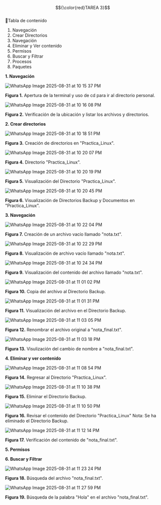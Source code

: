 $${\color{red}TAREA 3}$$ <br>
:hammer:Tabla de contenido <br>
1. Navegación<br>
2. Crear Directorios<br>
3. Navegación<br>
4. Eliminar y Ver contenido<br>
5. Permisos<br>
6. Buscar y Filtrar<br>
7. Procesos<br>
8. Paquetes<br>

<strong> 1. Navegación </strong><br>

![WhatsApp Image 2025-08-31 at 10 15 37 PM](https://github.com/user-attachments/assets/0b61a34a-ab9c-4f14-aadd-a2c2d3c7728c)<br>

<strong>Figura 1.</strong> Apertura de la terminal y uso de cd para ir al directorio personal.

![WhatsApp Image 2025-08-31 at 10 16 08 PM](https://github.com/user-attachments/assets/eda0b61c-48ec-4c86-8893-9da129666ced)<br>

<strong>Figura 2.</strong> Verificación de la ubicación y listar los archivos y directorios.

<strong> 2. Crear directorios </strong><br>

![WhatsApp Image 2025-08-31 at 10 18 51 PM](https://github.com/user-attachments/assets/84f04f24-c6a1-4a23-9745-cc784e9969e1)<br>

<strong>Figura 3.</strong> Creación de directorios en "Practica_Linux".

![WhatsApp Image 2025-08-31 at 10 20 07 PM](https://github.com/user-attachments/assets/85b13264-b691-4eb8-b7c5-52c087e41810)<br>

<strong>Figura 4.</strong> Directorio "Practica_Linux".

![WhatsApp Image 2025-08-31 at 10 20 19 PM](https://github.com/user-attachments/assets/b41a6a1b-b95a-4619-be90-18d3f2713c2a)<br>

<strong>Figura 5.</strong> Visualización del Directorio "Practica_Linux".

![WhatsApp Image 2025-08-31 at 10 20 45 PM](https://github.com/user-attachments/assets/5ddaf08a-20ed-4648-aa43-5fba1c47442e)<br>

<strong>Figura 6.</strong> Visualización de Directorios Backup y Documentos en "Practica_Linux".

<strong> 3. Navegación</strong><br>

![WhatsApp Image 2025-08-31 at 10 22 04 PM](https://github.com/user-attachments/assets/6a8e414b-1b24-4d07-bfc0-1b1c94295596)<br>

<strong>Figura 7.</strong> Creación de un archivo vacío llamado "nota.txt".

![WhatsApp Image 2025-08-31 at 10 22 29 PM](https://github.com/user-attachments/assets/e675b1cc-ac14-477f-ab23-015102e0a9c4)<br>

<strong>Figura 8.</strong> Visualización de archivo vacío llamado "nota.txt".

![WhatsApp Image 2025-08-31 at 10 24 34 PM](https://github.com/user-attachments/assets/7557c089-a9ff-44b1-afa4-1c01c7ac3dc8)<br>

<strong>Figura 9.</strong> Visualización del contenido del archivo llamado "nota.txt".

![WhatsApp Image 2025-08-31 at 11 01 02 PM](https://github.com/user-attachments/assets/3913adbe-9a99-4c30-a978-83cd64e7a965)<br>

<strong>Figura 10.</strong> Copia del archivo al Directorio Backup.

![WhatsApp Image 2025-08-31 at 11 01 31 PM](https://github.com/user-attachments/assets/bbf47133-ae91-41b7-a43a-8fa37a2e31d8)<br>

<strong>Figura 11.</strong> Visualización del archivo en el Directorio Backup.

![WhatsApp Image 2025-08-31 at 11 03 05 PM](https://github.com/user-attachments/assets/dd3e2d83-234e-4ef9-9779-d57ebac2a136)<br>

<strong>Figura 12.</strong> Renombrar el archivo original a "nota_final.txt".

![WhatsApp Image 2025-08-31 at 11 03 18 PM](https://github.com/user-attachments/assets/cfb3bf2f-e0b5-4052-8211-6159380b5ccb)<br>

<strong>Figura 13.</strong> Visulización del cambio de nombre a "nota_final.txt".

<strong> 4. Eliminar y ver contenido </strong><br>

![WhatsApp Image 2025-08-31 at 11 08 54 PM](https://github.com/user-attachments/assets/57fad517-37ea-485a-b920-10123cd9899c)<br>

<strong>Figura 14.</strong> Regresar al Directorio "Practica_Linux".

![WhatsApp Image 2025-08-31 at 11 10 38 PM](https://github.com/user-attachments/assets/eba7686f-7ed6-4255-94d4-bfaada027b1e)<br>

<strong>Figura 15.</strong> Eliminar el Directorio Backup.

![WhatsApp Image 2025-08-31 at 11 10 50 PM](https://github.com/user-attachments/assets/c293d77b-3e40-4f25-be7d-c96aaa8d1e3c)<br>

<strong>Figura 16.</strong> Revisar el contenido del Directorio "Practica_Linux" Nota: Se ha eliminado el Directorio Backup.

![WhatsApp Image 2025-08-31 at 11 12 14 PM](https://github.com/user-attachments/assets/968005c8-d87d-4cb7-a314-1677c9eea7f0)<br>

<strong>Figura 17.</strong> Verificación del contenido de "nota_final.txt".

<strong> 5. Permisos </strong><br>

<strong> 6. Buscar y Filtrar</strong><br>

![WhatsApp Image 2025-08-31 at 11 23 24 PM](https://github.com/user-attachments/assets/e79551b7-b7ff-46b7-a21a-d95ac78638b8)<br>

<strong>Figura 18.</strong> Búsqueda del archivo "nota_final.txt".

![WhatsApp Image 2025-08-31 at 11 27 59 PM](https://github.com/user-attachments/assets/1afd9ce4-abd8-4926-8de2-3d863154dd49)<br>

<strong>Figura 19.</strong> Búsqueda de la palabra "Hola" en el archivo "nota_final.txt".















